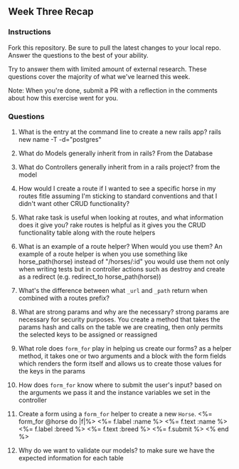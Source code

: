 ## Week Three Recap

### Instructions
Fork this repository. Be sure to pull the latest changes to your local repo. Answer the questions to the best of your ability.

Try to answer them with limited amount of external research. These questions cover the majority of what we've learned this week.

Note: When you're done, submit a PR with a reflection in the comments about how this exercise went for you.

### Questions

1. What is the entry at the command line to create a new rails app?
  rails new name -T -d="postgres"
2. What do Models generally inherit from in rails?
  From the Database
3. What do Controllers generally inherit from in a rails project?
  from the model
4. How would I create a route if I wanted to see a specific horse in my routes fitle assuming I'm sticking to standard
 conventions and that I didn't want other CRUD functionality?

5. What rake task is useful when looking at routes, and what information does it give you?
  rake routes is helpful as it gives you the CRUD functionality table along with the route helpers
6. What is an example of a route helper? When would you use them?
  An example of a route helper is when you use something like horse_path(horse) instead of "/horses/:id"
  you would use them not only when writing tests but in controller actions such as destroy and create
  as a redirect (e.g. redirect_to horse_path(horse))
7. What's the difference between what `_url` and `_path` return when combined with a routes prefix?

8. What are strong params and why are the necessary?
  strong params are necessary for security purposes. You create a method that takes the params hash
  and calls on the table we are creating, then only permits the selected keys to be assigned or reassigned
9. What role does `form_for` play in helping us create our forms?
  as a helper method, it takes one or two arguments and a block with the form fields
  which renders the form itself and allows us to create those values for the keys in the params
10. How does `form_for` know where to submit the user's input?
  based on the arguments we pass it and the instance variables we set in the controller
11. Create a form using a `form_for` helper to create a new `Horse`.
  <%= form_for @horse do |f|%>
  <%= f.label :name %>
  <%= f.text :name %>
  <%= f.label :breed %>
  <%= f.text :breed %>
  <%= f.submit %>
  <% end %>
12. Why do we want to validate our models?
  to make sure we have the expected information for each table
